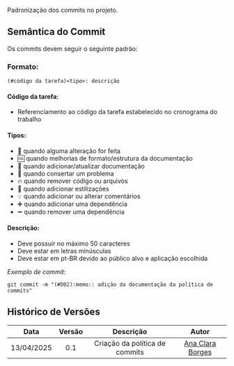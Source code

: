 Padronização dos commits no projeto. 

## Semântica do Commit

Os commits devem seguir o seguinte padrão:

### Formato:
```
(#código da tarefa)<tipo>: descrição
```

#### Código da tarefa:
- Referenciamento ao código da tarefa estabelecido no cronograma do trabalho

#### Tipos:
- :repeat: quando alguma alteração for feita
- :cool: quando melhorias de formato/estrutura da documentação
- :memo: quando adicionar/atualizar documentação
- :bug: quando consertar um problema
- :fire: quando remover código ou arquivos
- :lipstick: quando adicionar estilizações
- :bulb: quando adicionar ou alterar comentários
- :heavy_plus_sign: quando adicionar uma dependência
- :heavy_minus_sign: quando remover uma dependência

#### Descrição:
- Deve possuir no máximo 50 caracteres
- Deve estar em letras minúsculas
- Deve estar em pt-BR devido ao público alvo e aplicação escolhida

*Exemplo de commit:*
```
git commit -m "(#D02):memo:: adição da documentação da política de commits"
```

## Histórico de Versões


| Data       | Versão | Descrição                                 | Autor             |
| :--------: | :----: | :----------:                              | :---------------: |
| 13/04/2025 |  0.1   | Criação da política de commits           | [Ana Clara Borges](https://github.com/anabborges)|